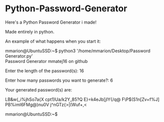 # Python-Password-Generator
Here's a Python Password Generator i made!

Made entirely in python.

An example of what happens when you start it:

mmarion@UbuntuSSD:~$ python3 '/home/mmarion/Desktop/Password Generator.py'  
Password Generator
mmatej16 on github

Enter the length of the password(s): 16

Enter how many passwords you want to generate?: 6

Your generated password(s) are:

LB&w(_i%jhSo7a{X
cpt1)Ua/k2Y_85?Q
E}=k4eJb[jIY{/q@
F\P$(S1n[Zv+f%J]
PB%iml6FMg@)nu0V
j^nGTz{>|(Wuf+,<

mmarion@UbuntuSSD:~$ 

